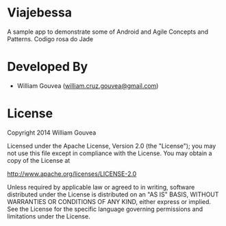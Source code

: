 Viajebessa
==========

A sample app to demonstrate some of Android and Agile Concepts and Patterns.
Codigo rosa do Jade

Developed By
============

* William Gouvea (william.cruz.gouvea@gmail.com)



License
=======

Copyright 2014 William Gouvea

Licensed under the Apache License, Version 2.0 (the "License");
you may not use this file except in compliance with the License.
You may obtain a copy of the License at

   http://www.apache.org/licenses/LICENSE-2.0

Unless required by applicable law or agreed to in writing, software
distributed under the License is distributed on an "AS IS" BASIS,
WITHOUT WARRANTIES OR CONDITIONS OF ANY KIND, either express or implied.
See the License for the specific language governing permissions and
limitations under the License.
